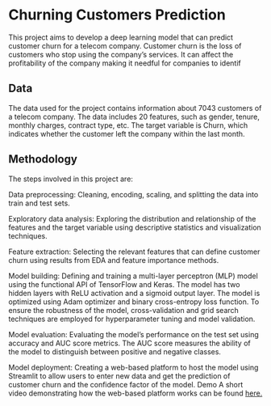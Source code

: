 # Churning Customers Prediction
This project aims to develop a deep learning model that can predict customer churn for a telecom company. Customer churn is the loss of customers who stop using the company’s services. It can affect the profitability of the company making it needful for companies to identif

## Data
The data used for the project contains information about 7043 customers of a telecom company. The data includes 20 features, such as gender, tenure, monthly charges, contract type, etc. The target variable is Churn, which indicates whether the customer left the company within the last month.

## Methodology
The steps involved in this project are:

Data preprocessing: Cleaning, encoding, scaling, and splitting the data into train and test sets.

Exploratory data analysis: Exploring the distribution and relationship of the features and the target variable using descriptive statistics and visualization techniques.

Feature extraction: Selecting the relevant features that can define customer churn using results from EDA and feature importance methods.

Model building: Defining and training a multi-layer perceptron (MLP) model using the functional API of TensorFlow and Keras. The model has two hidden layers with ReLU activation and a sigmoid output layer. The model is optimized using Adam optimizer and binary cross-entropy loss function. To ensure the robustness of the model, cross-validation and grid search techniques are employed for hyperparameter tuning and model validation.

Model evaluation: Evaluating the model’s performance on the test set using accuracy and AUC score metrics. The AUC score measures the ability of the model to distinguish between positive and negative classes.

Model deployment: Creating a web-based platform to host the model using Streamlit to allow users to enter new data and get the prediction of customer churn and the confidence factor of the model.
Demo
A short video demonstrating how the web-based platform works can be found [here.](https://clipchamp.com/watch/bZtC4ZoaOdD)
